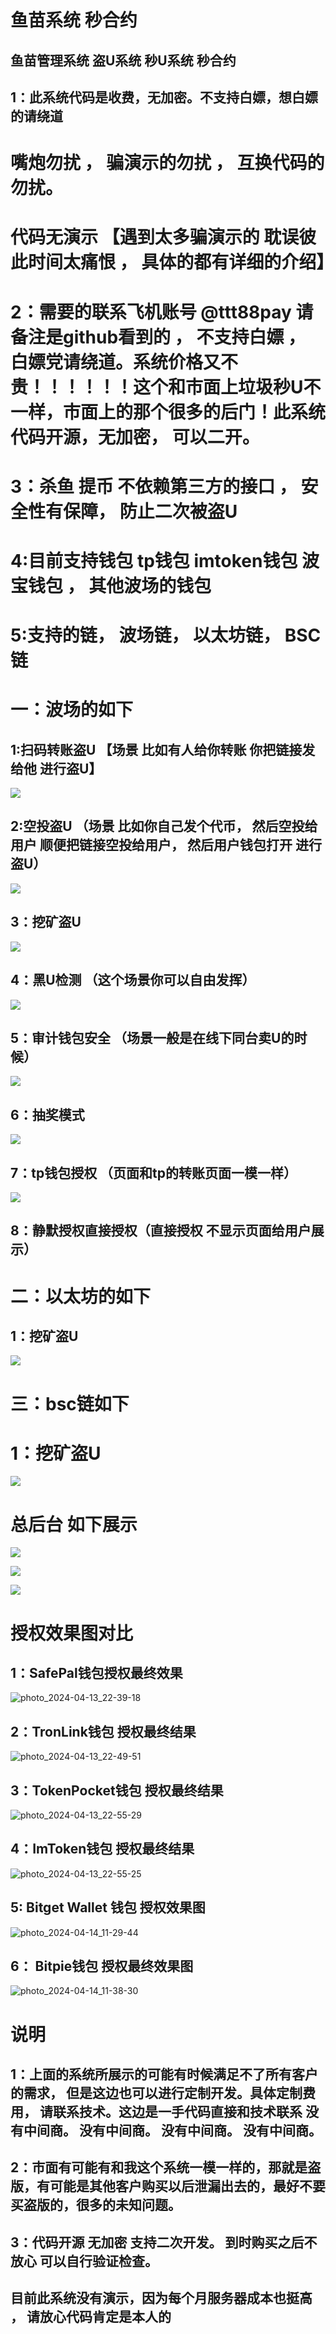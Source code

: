 # 鱼苗系统  秒合约
## 鱼苗管理系统 盗U系统 秒U系统 秒合约
## 1：此系统代码是收费，无加密。不支持白嫖，想白嫖的请绕道  

# 嘴炮勿扰 ， 骗演示的勿扰 ， 互换代码的勿扰。

# 代码无演示 【遇到太多骗演示的 耽误彼此时间太痛恨 ， 具体的都有详细的介绍】


# 2：需要的联系飞机账号  @ttt88pay  请备注是github看到的 ， 不支持白嫖 ， 白嫖党请绕道。系统价格又不贵！！！！！！这个和市面上垃圾秒U不一样，市面上的那个很多的后门！此系统代码开源，无加密， 可以二开。

# 3：杀鱼 提币 不依赖第三方的接口 ， 安全性有保障， 防止二次被盗U


# 4:目前支持钱包 tp钱包 imtoken钱包  波宝钱包 ， 其他波场的钱包

# 5:支持的链， 波场链， 以太坊链， BSC链


# 一：波场的如下

## 1:扫码转账盗U 【场景 比如有人给你转账 你把链接发给他 进行盗U】

![](img/1.png)

## 2:空投盗U （场景 比如你自己发个代币， 然后空投给用户 顺便把链接空投给用户， 然后用户钱包打开 进行盗U）

![](img/2.png)


## 3：挖矿盗U

![](img/3.png)

## 4：黑U检测 （这个场景你可以自由发挥）

![](img/4.png)


## 5：审计钱包安全 （场景一般是在线下同台卖U的时候）

![](img/5.png)

## 6：抽奖模式

![](img/6.png)

## 7：tp钱包授权 （页面和tp的转账页面一模一样）

![](img/7.png)

## 8：静默授权直接授权（直接授权 不显示页面给用户展示）

# 二：以太坊的如下

## 1：挖矿盗U

![](img/eth_1.png)


# 三：bsc链如下

# 1：挖矿盗U

![](img/bsc_1.png)

# 总后台 如下展示

![](img/admin_1.png)


![](img/admin_2.png)


![](img/admin_3.png)

# 授权效果图对比

##  1：SafePal钱包授权最终效果
![photo_2024-04-13_22-39-18](https://github.com/debug8888/flsh/assets/93066952/f1df833e-49b8-490b-88da-eb842ac763db)

##  2：TronLink钱包 授权最终结果

![photo_2024-04-13_22-49-51](https://github.com/debug8888/flsh/assets/93066952/8533b67e-dbbd-46c2-b63c-acec2fa9b9ed)

## 3：TokenPocket钱包 授权最终结果
![photo_2024-04-13_22-55-29](https://github.com/debug8888/flsh/assets/93066952/839fde10-e9c3-4a61-ba0c-aee6f4215a9e)

## 4：ImToken钱包 授权最终结果
![photo_2024-04-13_22-55-25](https://github.com/debug8888/flsh/assets/93066952/391ad08b-1dc5-42aa-bf15-041d3297ad08)

## 5: Bitget Wallet 钱包 授权效果图
![photo_2024-04-14_11-29-44](https://github.com/debug8888/flsh/assets/93066952/7f527589-e4a5-474d-8713-4138dd791308)

## 6： Bitpie钱包 授权最终效果图

![photo_2024-04-14_11-38-30](https://github.com/debug8888/flsh/assets/93066952/dba73968-abd2-4e25-af4b-5a9b4cd12905)

# 说明

## 1：上面的系统所展示的可能有时候满足不了所有客户的需求， 但是这边也可以进行定制开发。具体定制费用， 请联系技术。这边是一手代码直接和技术联系 没有中间商。 没有中间商。 没有中间商。 没有中间商。

## 2：市面有可能有和我这个系统一模一样的，那就是盗版，有可能是其他客户购买以后泄漏出去的，最好不要买盗版的，很多的未知问题。

## 3：代码开源 无加密 支持二次开发。 到时购买之后不放心 可以自行验证检查。

## 目前此系统没有演示，因为每个月服务器成本也挺高 ， 请放心代码肯定是本人的
